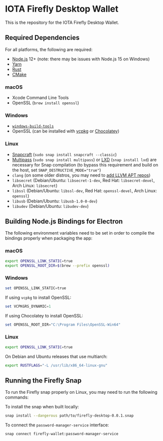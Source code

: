 # IOTA Firefly Desktop Wallet

This is the repository for the IOTA Firefly Desktop Wallet.

## Required Dependencies

For all platforms, the following are required:

-   [Node.js](https://nodejs.org/en/) 12+ (note: there may be issues with Node.js 15 on Windows)
-   [Yarn](https://classic.yarnpkg.com/en/docs/install)
-   [Rust](https://www.rust-lang.org/tools/install)
-   [CMake](https://cmake.org/download/)

### macOS

-   Xcode Command Line Tools
-   OpenSSL (`brew install openssl`)

### Windows

-   [`windows-build-tools`](https://www.npmjs.com/package/windows-build-tools)
-   OpenSSL (can be installed with [vcpkg](https://github.com/microsoft/vcpkg) or [Chocolatey](https://chocolatey.org/packages/openssl))

### Linux

-   [Snapcraft](https://snapcraft.io/) (`sudo snap install snapcraft --classic`)
-   [Multipass](https://multipass.run/) (`sudo snap install multipass`) or [LXD](https://linuxcontainers.org/lxd/introduction/) (`snap install lxd`) are necessary for Snap compilation (to bypass this requirement and build on the host, set `SNAP_DESTRUCTIVE_MODE="true"`)
-   `clang` (on some older distros, you may need to [add LLVM APT repos](https://apt.llvm.org/))
-   `libsecret` (Debian/Ubuntu: `libsecret-1-dev`, Red Hat: `libsecret-devel`, Arch Linux: `libsecret`)
-   `libssl` (Debian/Ubuntu: `libssl-dev`, Red Hat: `openssl-devel`, Arch Linux: `openssl`)
-   `libusb` (Debian/Ubuntu: `libusb-1.0-0-dev`)
-   `libudev` (Debian/Ubuntu: `libudev-dev`)

## Building Node.js Bindings for Electron

The following environment variables need to be set in order to compile the bindings properly when packaging the app:

### macOS

```bash
export OPENSSL_LINK_STATIC=true
export OPENSSL_ROOT_DIR=$(brew --prefix openssl)
```

### Windows

```powershell
set OPENSSL_LINK_STATIC=true
```

If using `vcpkg` to install OpenSSL:

```powershell
set VCPKGRS_DYNAMIC=1
```

If using Chocolatey to install OpenSSL:

```powershell
set OPENSSL_ROOT_DIR="C:\Program Files\OpenSSL-Win64"
```

### Linux

```bash
export OPENSSL_LINK_STATIC=true
```

On Debian and Ubuntu releases that use multiarch:

```bash
export RUSTFLAGS="-L /usr/lib/x86_64-linux-gnu"
```

## Running the Firefly Snap

To run the Firefly snap properly on Linux, you may need to run the following commands:

To install the snap when built locally:

```bash
snap install --dangerous path/to/firefly-desktop-0.0.1.snap
```

To connect the `password-manager-service` interface:

```bash
snap connect firefly-wallet:password-manager-service
```
